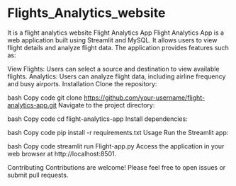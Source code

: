 # Flights_Analytics_website
It is a flight analytics website
Flight Analytics App
Flight Analytics App is a web application built using Streamlit and MySQL. It allows users to view flight details and analyze flight data. The application provides features such as:

View Flights: Users can select a source and destination to view available flights.
Analytics: Users can analyze flight data, including airline frequency and busy airports.
Installation
Clone the repository:

bash
Copy code
git clone https://github.com/your-username/flight-analytics-app.git
Navigate to the project directory:

bash
Copy code
cd flight-analytics-app
Install dependencies:

bash
Copy code
pip install -r requirements.txt
Usage
Run the Streamlit app:

bash
Copy code
streamlit run Flight-app.py
Access the application in your web browser at http://localhost:8501.

Contributing
Contributions are welcome! Please feel free to open issues or submit pull requests.
